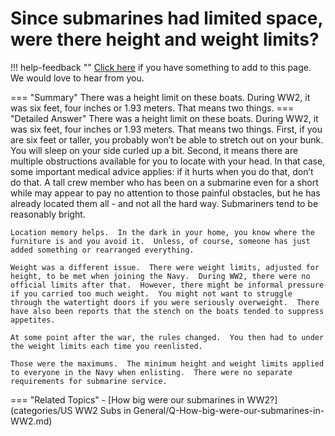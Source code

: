 # Since submarines had limited space, were there height and weight limits?

!!! help-feedback ""
    [Click here](https://replace.md) if you have something to add to this page. We would love to hear from you.

=== "Summary"
    There was a height limit on these boats. During WW2, it was six feet, four inches or 1.93 meters. That means two things.
=== "Detailed Answer"
    There was a height limit on these boats.  During WW2, it was six feet, four inches or 1.93 meters.  That means two things.  First, if you are six feet or taller, you probably won’t be able to stretch out on your bunk.  You will sleep on your side curled up a bit.  Second, it means there are multiple obstructions available for you to locate with your head.  In that case, some important medical advice applies: if it hurts when you do that, don’t do that.  A tall crew member who has been on a submarine even for a short while may appear to pay no attention to those painful obstacles, but he has already located them all - and not all the hard way.  Submariners tend to be reasonably bright.

    Location memory helps.  In the dark in your home, you know where the furniture is and you avoid it.  Unless, of course, someone has just added something or rearranged everything.

    Weight was a different issue.  There were weight limits, adjusted for height, to be met when joining the Navy.  During WW2, there were no official limits after that.  However, there might be informal pressure if you carried too much weight.  You might not want to struggle through the watertight doors if you were seriously overweight.  There have also been reports that the stench on the boats tended to suppress appetites.

    At some point after the war, the rules changed.  You then had to under the weight limits each time you reenlisted.

    Those were the maximums.  The minimum height and weight limits applied to everyone in the Navy when enlisting.  There were no separate requirements for submarine service.
=== "Related Topics"
    - [How big were our submarines in WW2?](categories/US WW2 Subs in General/Q-How-big-were-our-submarines-in-WW2.md)
